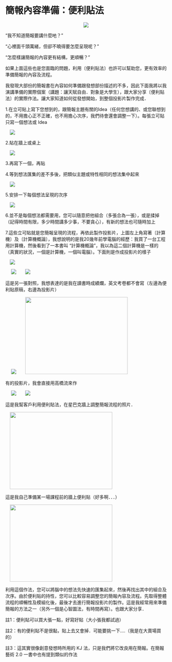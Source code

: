 # 簡報內容準備：便利貼法 

<div style="clear: both; text-align: center;"></div>
<div style="clear: both; text-align: center;"><a href="http://3.bp.blogspot.com/-bwd7LV1u2i0/VhWp8inlXfI/AAAAAAAAOPk/hxoTJzWIM8k/s1600/image_thumb_13.png" style="margin-left: 1em; margin-right: 1em;"><img border="0" src="http://3.bp.blogspot.com/-bwd7LV1u2i0/VhWp8inlXfI/AAAAAAAAOPk/hxoTJzWIM8k/s1600/image_thumb_13.png"/></a></div>
<p>“我不知道簡報要講什麼吔？”</p>
<p>“心裡面千頭萬緒，但卻不曉得要怎麼呈現呢？”</p>
<p>“怎麼樣讓簡報的內容更有結構，更順暢？”</p>
<p>如果上面這些也是您面臨的問題，利用〔便利貼法〕也許可以幫助您，更有效率的準備簡報的內容及流程。</p>
<p><a name="more"></a></p>
<p>我發現大部份的簡報書在內容如何準備跟發想部份描述的不多，因此下面我將以我演講準備的實際個案（講題：讓天賦自由．對象是大學生），跟大家分享〔便利貼法〕的實際作法。讓大家知道如何從發想開始，到整個投影片製作完成．</p>
<p>1.在立可貼上寫下您想到的，跟簡報主題有關的Idea（任何您想講的、或您聯想到的，不用擔心正不正確，也不用擔心次序，我們待會還會調整一下）。每張立可貼只寫一個想法或 Idea</p>
<p><a href="http://3.bp.blogspot.com/-DAWsHLHhlrk/VhWp5paG2zI/AAAAAAAAOPU/KzV_hLicre8/s1600/image_thumb.png" style="margin-left: 1em; margin-right: 1em; text-align: center;"><img border="0" src="http://3.bp.blogspot.com/-DAWsHLHhlrk/VhWp5paG2zI/AAAAAAAAOPU/KzV_hLicre8/s1600/image_thumb.png"/></a></p>
<p>2.貼在牆上或桌上</p>
<p><a href="http://2.bp.blogspot.com/-ZRQpm6yV8rQ/VhWp9AygFSI/AAAAAAAAOPs/lXs4WgUDeBE/s1600/image_thumb_3.png" style="margin-left: 1em; margin-right: 1em; text-align: center;"><img border="0" src="http://2.bp.blogspot.com/-ZRQpm6yV8rQ/VhWp9AygFSI/AAAAAAAAOPs/lXs4WgUDeBE/s1600/image_thumb_3.png"/></a></p>
<p>3.再寫下一個，再貼</p>
<p>4.等到想法匯集的差不多後，把類似主題或特性相同的想法集中起來</p>
<p><a href="http://4.bp.blogspot.com/--NrC0QYGdN8/VhWp9kfdejI/AAAAAAAAOP4/MMvNqQhzI9U/s1600/image_thumb_4.png" style="margin-left: 1em; margin-right: 1em; text-align: center;"><img border="0" src="http://4.bp.blogspot.com/--NrC0QYGdN8/VhWp9kfdejI/AAAAAAAAOP4/MMvNqQhzI9U/s1600/image_thumb_4.png"/></a></p>
<p>5.安排一下每個想法呈現的次序</p>
<p><a href="http://3.bp.blogspot.com/-6CwhdHaFnlY/VhWp5uh6ITI/AAAAAAAAOPA/0tS3JgbNjAo/s1600/IMGP8910_thumb.jpg" style="margin-left: 1em; margin-right: 1em; text-align: center;"><img border="0" src="http://3.bp.blogspot.com/-6CwhdHaFnlY/VhWp5uh6ITI/AAAAAAAAOPA/0tS3JgbNjAo/s1600/IMGP8910_thumb.jpg"/></a></p>
<p>6.並不是每個想法都需要用，您可以隨意把他組合（多張合為一張），或是揉掉（記得時間有限，多少時間講多少事，不要貪心），有新的想法也可隨時加上</p>
<p>7.這些立可貼就是您簡報呈現的流程，再依此製作投影片，上圖左上角寫著〔計算機〕及〔計算機概論〕，我想說明的是我20幾年前學電腦的經歷：我買了一台工程用計算機，然後看到了一本書叫 “計算機概論”，我以為這二個計算機是一樣的（真實的狀況，一個是計算機，一個叫電腦）。下面則是作成投影片的樣子</p>
<p><a href="http://3.bp.blogspot.com/-EqurLlc3U3k/VhWp5ei_qwI/AAAAAAAAOPE/d7vYp4oIpmU/s1600/IMGP89131_thumb.jpg" style="margin-left: 1em; margin-right: 1em; text-align: center;"><img border="0" src="http://3.bp.blogspot.com/-EqurLlc3U3k/VhWp5ei_qwI/AAAAAAAAOPE/d7vYp4oIpmU/s1600/IMGP89131_thumb.jpg"/></a></p>
<p> <a href="http://1.bp.blogspot.com/-1vIFLp0ZmR4/VhWp980Vs9I/AAAAAAAAOQA/ap3L2NkoPRU/s1600/image_thumb_5.png" style="margin-left: 1em; margin-right: 1em; text-align: center;"><img border="0" src="http://1.bp.blogspot.com/-1vIFLp0ZmR4/VhWp980Vs9I/AAAAAAAAOQA/ap3L2NkoPRU/s1600/image_thumb_5.png"/></a><a href="http://1.bp.blogspot.com/-ALqdj-jz6vw/VhWp91SLPyI/AAAAAAAAOQE/mJxfxDJefig/s1600/image_thumb_6.png" style="margin-left: 1em; margin-right: 1em; text-align: center;"><img border="0" src="http://1.bp.blogspot.com/-ALqdj-jz6vw/VhWp91SLPyI/AAAAAAAAOQE/mJxfxDJefig/s1600/image_thumb_6.png"/></a></p>
<p>這是另一張對照，我想表達的是我在讀書時成績爛，英文考卷都不會寫（左邊為便利貼原稿，右邊為投影片）</p>
<p> <a href="http://1.bp.blogspot.com/-W9zkE0gM8xU/VhWp_u3IZbI/AAAAAAAAOQo/ZcWKZzgD8cs/s1600/image_thumb_7.png" style="margin-left: 1em; margin-right: 1em; text-align: center;"><img border="0" src="http://1.bp.blogspot.com/-W9zkE0gM8xU/VhWp_u3IZbI/AAAAAAAAOQo/ZcWKZzgD8cs/s1600/image_thumb_7.png"/></a><a href="http://2.bp.blogspot.com/-S04aQ0cW_5A/VhWp-T5CdtI/AAAAAAAAOQU/yPmV6pEfllk/s1600/image_thumb_8.png" style="margin-left: 1em; margin-right: 1em; text-align: center;"><img border="0" height="240" src="http://2.bp.blogspot.com/-S04aQ0cW_5A/VhWp-T5CdtI/AAAAAAAAOQU/yPmV6pEfllk/s320/image_thumb_8.png" width="320"/></a></p>
<p>有的投影片，我會直接用高橋流來作</p>
<p> <a href="http://2.bp.blogspot.com/-39fzEyuEfTY/VhWp-sKedkI/AAAAAAAAOQc/68m6vs41fXo/s1600/image_thumb_9.png" style="margin-left: 1em; margin-right: 1em; text-align: center;"><img border="0" src="http://2.bp.blogspot.com/-39fzEyuEfTY/VhWp-sKedkI/AAAAAAAAOQc/68m6vs41fXo/s1600/image_thumb_9.png"/></a><a href="http://4.bp.blogspot.com/-V1vLUaGkxsw/VhWp51C9fBI/AAAAAAAAOPM/eHo0a2__1MI/s1600/image_thumb_10.png" style="margin-left: 1em; margin-right: 1em; text-align: center;"><img border="0" src="http://4.bp.blogspot.com/-V1vLUaGkxsw/VhWp51C9fBI/AAAAAAAAOPM/eHo0a2__1MI/s1600/image_thumb_10.png"/></a></p>
<p>這是我幫客戶利用便利貼法，在星巴克牆上調整簡報流程的照片．</p>
<p><a href="http://3.bp.blogspot.com/-MXMeWhFzUk0/VhWp8EONJBI/AAAAAAAAOPg/V89xyAwdG-o/s1600/image_thumb_11.png" style="margin-left: 1em; margin-right: 1em; text-align: center;"><img border="0" height="240" src="http://3.bp.blogspot.com/-MXMeWhFzUk0/VhWp8EONJBI/AAAAAAAAOPg/V89xyAwdG-o/s320/image_thumb_11.png" width="320"/></a></p>
<p>這是我自己準備某一場課程前的牆上便利貼（好多啊．．．）</p>
<p><a href="http://1.bp.blogspot.com/-tGgzJjlUPvM/VhWp8o2MXLI/AAAAAAAAOPw/RzLAZY5RWaE/s1600/image_thumb_12.png" style="margin-left: 1em; margin-right: 1em; text-align: center;"><img border="0" height="240" src="http://1.bp.blogspot.com/-tGgzJjlUPvM/VhWp8o2MXLI/AAAAAAAAOPw/RzLAZY5RWaE/s320/image_thumb_12.png" width="320"/></a></p>
<p>利用這個作法，您可以將腦中的想法先快速的匯集起來，然後再找出其中的組合及次序。由於便利貼的持性，您可以比較容易調整您的簡報內容及流程。先取得整體流程的順暢性及模組化後，最後才去進行簡報投影片的製作。這是我經常用來準備簡報的方法之一（另外一個是心智圖法，有時間再寫）。也跟大家分享．</p>
<p>註1：便利貼可以買大張一點，好寫好貼（大小張我都試過）</p>
<p>註2：有的便利貼不是很黏，貼上去又會掉．可能要挑一下….（我是在大賣場買的）</p>
<p>註3：這其實很像創意發想時所用的 KJ 法，只是我們將它改良用在簡報。在簡報藝術 2.0 一書中也有提到類似的作法</p>